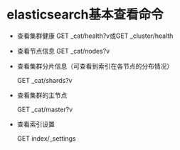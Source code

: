 # elasticsearch基本查看命令

- 查看集群健康
  GET _cat/health?v或GET _cluster/health
  
- 查看节点信息
  GET _cat/nodes?v
  
- 查看集群分片信息（可查看到索引在各节点的分布情况）

  GET _cat/shards?v

- 查看集群的主节点

  GET _cat/master?v

- 查看索引设置

  GET index/_settings
  
  
  
  

